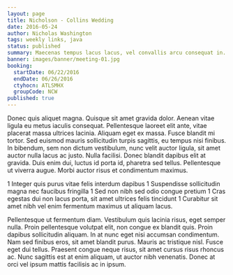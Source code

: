 ```yaml
---
layout: page
title: Nicholson - Collins Wedding
date: 2016-05-24
author: Nicholas Washington
tags: weekly links, java
status: published
summary: Maecenas tempus lacus lacus, vel convallis arcu consequat in.
banner: images/banner/meeting-01.jpg
booking:
  startDate: 06/22/2016
  endDate: 06/26/2016
  ctyhocn: ATLSMHX
  groupCode: NCW
published: true
---
```

Donec quis aliquet magna. Quisque sit amet gravida dolor. Aenean vitae ligula eu metus iaculis consequat. Pellentesque laoreet elit ante, vitae placerat massa ultrices lacinia. Aliquam eget ex massa. Fusce blandit mi tortor. Sed euismod mauris sollicitudin turpis sagittis, eu tempus nisi finibus. In bibendum, sem non dictum vestibulum, nunc velit auctor ligula, sit amet auctor nulla lacus ac justo. Nulla facilisi. Donec blandit dapibus elit at gravida. Duis enim dui, luctus id porta id, pharetra sed tellus. Pellentesque ut viverra augue. Morbi auctor risus et condimentum maximus.

1 Integer quis purus vitae felis interdum dapibus
1 Suspendisse sollicitudin magna nec faucibus fringilla
1 Sed non nibh sed odio congue pretium
1 Cras egestas dui non lacus porta, sit amet ultrices felis tincidunt
1 Curabitur sit amet nibh vel enim fermentum maximus ut aliquam lacus.

Pellentesque ut fermentum diam. Vestibulum quis lacinia risus, eget semper nulla. Proin pellentesque volutpat elit, non congue ex blandit quis. Proin dapibus sollicitudin aliquam. In at nunc eget nisi accumsan condimentum. Nam sed finibus eros, sit amet blandit purus. Mauris ac tristique nisl. Fusce eget dui tellus. Praesent congue neque risus, sit amet cursus risus rhoncus ac. Nunc sagittis est at enim aliquam, ut auctor nibh venenatis. Donec at orci vel ipsum mattis facilisis ac in ipsum.
